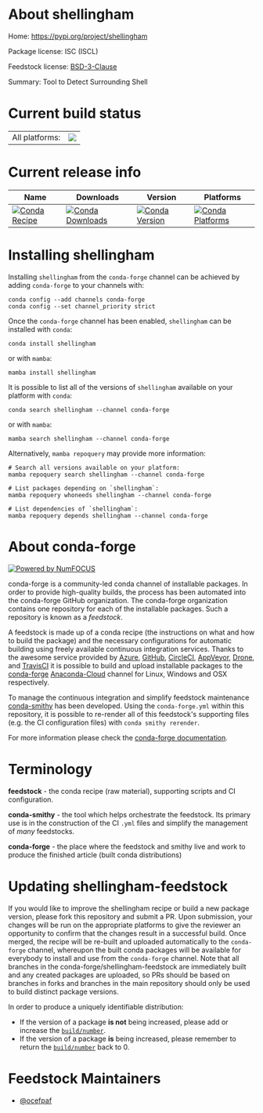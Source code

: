 About shellingham
=================

Home: https://pypi.org/project/shellingham

Package license: ISC (ISCL)

Feedstock license: [BSD-3-Clause](https://github.com/conda-forge/shellingham-feedstock/blob/main/LICENSE.txt)

Summary: Tool to Detect Surrounding Shell

Current build status
====================


<table><tr><td>All platforms:</td>
    <td>
      <a href="https://dev.azure.com/conda-forge/feedstock-builds/_build/latest?definitionId=5819&branchName=main">
        <img src="https://dev.azure.com/conda-forge/feedstock-builds/_apis/build/status/shellingham-feedstock?branchName=main">
      </a>
    </td>
  </tr>
</table>

Current release info
====================

| Name | Downloads | Version | Platforms |
| --- | --- | --- | --- |
| [![Conda Recipe](https://img.shields.io/badge/recipe-shellingham-green.svg)](https://anaconda.org/conda-forge/shellingham) | [![Conda Downloads](https://img.shields.io/conda/dn/conda-forge/shellingham.svg)](https://anaconda.org/conda-forge/shellingham) | [![Conda Version](https://img.shields.io/conda/vn/conda-forge/shellingham.svg)](https://anaconda.org/conda-forge/shellingham) | [![Conda Platforms](https://img.shields.io/conda/pn/conda-forge/shellingham.svg)](https://anaconda.org/conda-forge/shellingham) |

Installing shellingham
======================

Installing `shellingham` from the `conda-forge` channel can be achieved by adding `conda-forge` to your channels with:

```
conda config --add channels conda-forge
conda config --set channel_priority strict
```

Once the `conda-forge` channel has been enabled, `shellingham` can be installed with `conda`:

```
conda install shellingham
```

or with `mamba`:

```
mamba install shellingham
```

It is possible to list all of the versions of `shellingham` available on your platform with `conda`:

```
conda search shellingham --channel conda-forge
```

or with `mamba`:

```
mamba search shellingham --channel conda-forge
```

Alternatively, `mamba repoquery` may provide more information:

```
# Search all versions available on your platform:
mamba repoquery search shellingham --channel conda-forge

# List packages depending on `shellingham`:
mamba repoquery whoneeds shellingham --channel conda-forge

# List dependencies of `shellingham`:
mamba repoquery depends shellingham --channel conda-forge
```


About conda-forge
=================

[![Powered by
NumFOCUS](https://img.shields.io/badge/powered%20by-NumFOCUS-orange.svg?style=flat&colorA=E1523D&colorB=007D8A)](https://numfocus.org)

conda-forge is a community-led conda channel of installable packages.
In order to provide high-quality builds, the process has been automated into the
conda-forge GitHub organization. The conda-forge organization contains one repository
for each of the installable packages. Such a repository is known as a *feedstock*.

A feedstock is made up of a conda recipe (the instructions on what and how to build
the package) and the necessary configurations for automatic building using freely
available continuous integration services. Thanks to the awesome service provided by
[Azure](https://azure.microsoft.com/en-us/services/devops/), [GitHub](https://github.com/),
[CircleCI](https://circleci.com/), [AppVeyor](https://www.appveyor.com/),
[Drone](https://cloud.drone.io/welcome), and [TravisCI](https://travis-ci.com/)
it is possible to build and upload installable packages to the
[conda-forge](https://anaconda.org/conda-forge) [Anaconda-Cloud](https://anaconda.org/)
channel for Linux, Windows and OSX respectively.

To manage the continuous integration and simplify feedstock maintenance
[conda-smithy](https://github.com/conda-forge/conda-smithy) has been developed.
Using the ``conda-forge.yml`` within this repository, it is possible to re-render all of
this feedstock's supporting files (e.g. the CI configuration files) with ``conda smithy rerender``.

For more information please check the [conda-forge documentation](https://conda-forge.org/docs/).

Terminology
===========

**feedstock** - the conda recipe (raw material), supporting scripts and CI configuration.

**conda-smithy** - the tool which helps orchestrate the feedstock.
                   Its primary use is in the construction of the CI ``.yml`` files
                   and simplify the management of *many* feedstocks.

**conda-forge** - the place where the feedstock and smithy live and work to
                  produce the finished article (built conda distributions)


Updating shellingham-feedstock
==============================

If you would like to improve the shellingham recipe or build a new
package version, please fork this repository and submit a PR. Upon submission,
your changes will be run on the appropriate platforms to give the reviewer an
opportunity to confirm that the changes result in a successful build. Once
merged, the recipe will be re-built and uploaded automatically to the
`conda-forge` channel, whereupon the built conda packages will be available for
everybody to install and use from the `conda-forge` channel.
Note that all branches in the conda-forge/shellingham-feedstock are
immediately built and any created packages are uploaded, so PRs should be based
on branches in forks and branches in the main repository should only be used to
build distinct package versions.

In order to produce a uniquely identifiable distribution:
 * If the version of a package **is not** being increased, please add or increase
   the [``build/number``](https://docs.conda.io/projects/conda-build/en/latest/resources/define-metadata.html#build-number-and-string).
 * If the version of a package **is** being increased, please remember to return
   the [``build/number``](https://docs.conda.io/projects/conda-build/en/latest/resources/define-metadata.html#build-number-and-string)
   back to 0.

Feedstock Maintainers
=====================

* [@ocefpaf](https://github.com/ocefpaf/)

